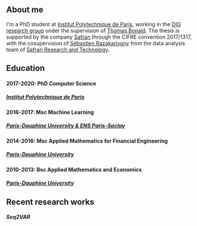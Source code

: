 ## About me

I'm a PhD student at [Institut Polytechnique de Paris](https://www.ip-paris.fr/en/home-en/), working in the [DIG research group](https://dig.telecom-paris.fr/blog/) under the supervision of [Thomas Bonald](https://scholar.google.fr/citations?user=gw-JPVEAAAAJ&hl=en&oi=ao). The thesis is supported by the company [Safran](https://www.safran-group.com/) through the CIFRE convention 2017/1317, with the cosupervision of [Sébastien Razakarivony](https://scholar.google.fr/citations?user=tQ13zucAAAAJ&hl=en&oi=ao) from the data analysis team of [Safran Research and Technology](https://www.safran-group.com/media/20140204_new-safran-rt-center).  

## Education

#### 2017-2020: PhD Computer Science
##### [Institut Polytechnique de Paris](https://www.ip-paris.fr/en/home-en/)

#### 2016-2017: Msc Machine Learning
##### [Paris-Dauphine University & ENS Paris-Saclay](https://dauphine.psl.eu/formations/masters/mathematiques-et-applications/m2-mathematiques-apprentissage-sciences-humanites)

#### 2014-2016: Msc Applied Mathematics for Financial Engineering
##### [Paris-Dauphine University](https://dauphine.psl.eu/formations/masters/mathematiques-et-applications/m2-ingenierie-statistique-et-financiere)

#### 2010-2013: Bsc Applied Mathematics and Economics
##### [Paris-Dauphine University](https://dauphine.psl.eu/formations/licences/mathematiques)

## Recent research works

##### Seq2VAR

